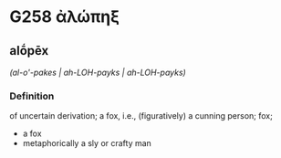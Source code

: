# G258 ἀλώπηξ

## alṓpēx

_(al-o'-pakes | ah-LOH-payks | ah-LOH-payks)_

### Definition

of uncertain derivation; a fox, i.e., (figuratively) a cunning person; fox; 

- a fox
- metaphorically a sly or crafty man
